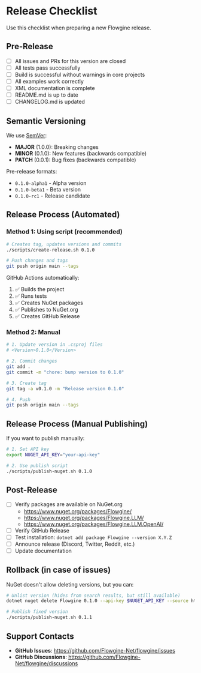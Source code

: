 # Release Checklist

Use this checklist when preparing a new Flowgine release.

## Pre-Release

- [ ] All issues and PRs for this version are closed
- [ ] All tests pass successfully
- [ ] Build is successful without warnings in core projects
- [ ] All examples work correctly
- [ ] XML documentation is complete
- [ ] README.md is up to date
- [ ] CHANGELOG.md is updated

## Semantic Versioning

We use [SemVer](https://semver.org/):
- **MAJOR** (1.0.0): Breaking changes
- **MINOR** (0.1.0): New features (backwards compatible)
- **PATCH** (0.0.1): Bug fixes (backwards compatible)

Pre-release formats:
- `0.1.0-alpha1` - Alpha version
- `0.1.0-beta1` - Beta version
- `0.1.0-rc1` - Release candidate

## Release Process (Automated)

### Method 1: Using script (recommended)

```bash
# Creates tag, updates versions and commits
./scripts/create-release.sh 0.1.0

# Push changes and tags
git push origin main --tags
```

GitHub Actions automatically:
1. ✅ Builds the project
2. ✅ Runs tests
3. ✅ Creates NuGet packages
4. ✅ Publishes to NuGet.org
5. ✅ Creates GitHub Release

### Method 2: Manual

```bash
# 1. Update version in .csproj files
# <Version>0.1.0</Version>

# 2. Commit changes
git add .
git commit -m "chore: bump version to 0.1.0"

# 3. Create tag
git tag -a v0.1.0 -m "Release version 0.1.0"

# 4. Push
git push origin main --tags
```

## Release Process (Manual Publishing)

If you want to publish manually:

```bash
# 1. Set API key
export NUGET_API_KEY="your-api-key"

# 2. Use publish script
./scripts/publish-nuget.sh 0.1.0
```

## Post-Release

- [ ] Verify packages are available on NuGet.org
  - https://www.nuget.org/packages/Flowgine/
  - https://www.nuget.org/packages/Flowgine.LLM/
  - https://www.nuget.org/packages/Flowgine.LLM.OpenAI/
- [ ] Verify GitHub Release
- [ ] Test installation: `dotnet add package Flowgine --version X.Y.Z`
- [ ] Announce release (Discord, Twitter, Reddit, etc.)
- [ ] Update documentation

## Rollback (in case of issues)

NuGet doesn't allow deleting versions, but you can:

```bash
# Unlist version (hides from search results, but still available)
dotnet nuget delete Flowgine 0.1.0 --api-key $NUGET_API_KEY --source https://api.nuget.org/v3/index.json --non-interactive

# Publish fixed version
./scripts/publish-nuget.sh 0.1.1
```

## Support Contacts

- **GitHub Issues**: https://github.com/Flowgine-Net/flowgine/issues
- **GitHub Discussions**: https://github.com/Flowgine-Net/flowgine/discussions

